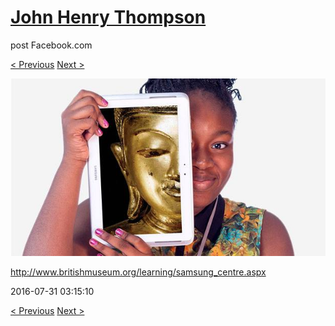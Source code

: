 # [John Henry Thompson](../README.md)
post Facebook.com

[< Previous](2016-08-01-2.md) [Next >](2016-07-31-2.md)

[![](../media/2016-07-31/Timeline-Photos-http-www-britishmuseum-org-learning-samsung_cent.jpg)](../README.md)

http://www.britishmuseum.org/learning/samsung_centre.aspx

2016-07-31 03:15:10

[< Previous](2016-08-01-2.md) [Next >](2016-07-31-2.md)